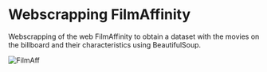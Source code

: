 # Webscrapping FilmAffinity


Webscrapping of the web FilmAffinity to obtain a dataset with the movies on the billboard and their characteristics using BeautifulSoup.

![FilmAff](https://user-images.githubusercontent.com/119113483/209541071-64c0d2a3-06ca-4836-9fcf-d59954e07b7e.jpg)
